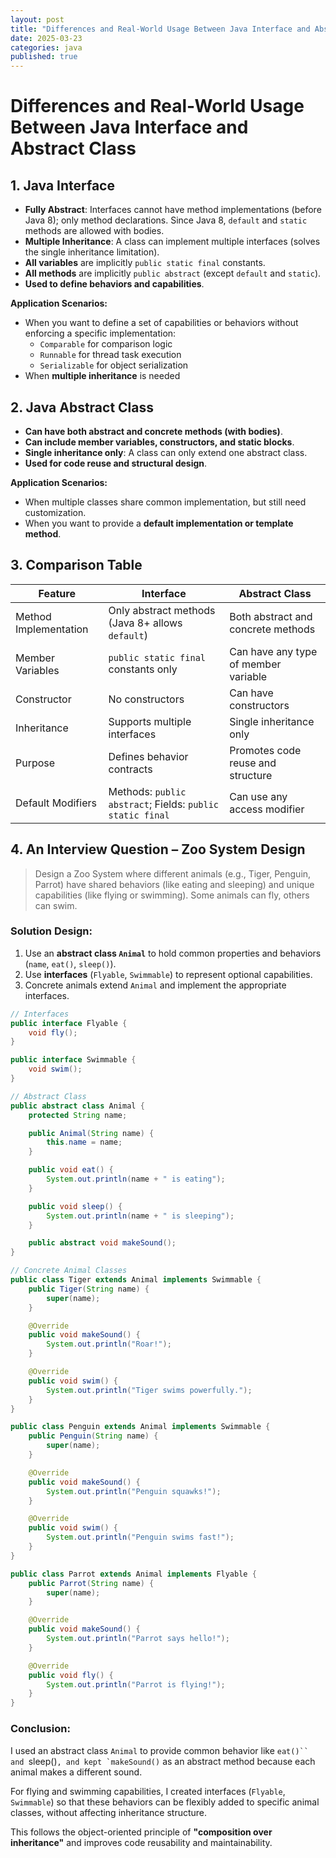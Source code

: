 ```yaml
---
layout: post
title: "Differences and Real-World Usage Between Java Interface and Abstract Class"
date: 2025-03-23
categories: java
published: true
---
```


# Differences and Real-World Usage Between Java Interface and Abstract Class

## 1. Java Interface

- **Fully Abstract**: Interfaces cannot have method implementations (before Java 8); only method declarations. Since Java 8, `default` and `static` methods are allowed with bodies.
- **Multiple Inheritance**: A class can implement multiple interfaces (solves the single inheritance limitation).
- **All variables** are implicitly `public static final` constants.
- **All methods** are implicitly `public abstract` (except `default` and `static`).
- **Used to define behaviors and capabilities**.

**Application Scenarios:**

- When you want to define a set of capabilities or behaviors without enforcing a specific implementation:
    - `Comparable` for comparison logic
    - `Runnable` for thread task execution
    - `Serializable` for object serialization
- When **multiple inheritance** is needed

## 2. Java Abstract Class

- **Can have both abstract and concrete methods (with bodies)**.
- **Can include member variables, constructors, and static blocks**.
- **Single inheritance only**: A class can only extend one abstract class.
- **Used for code reuse and structural design**.


**Application Scenarios:**

- When multiple classes share common implementation, but still need customization.
- When you want to provide a **default implementation or template method**.

## 3. Comparison Table

| Feature             | Interface                                   | Abstract Class                              |
|---------------------|----------------------------------------------|----------------------------------------------|
| Method Implementation | Only abstract methods (Java 8+ allows `default`) | Both abstract and concrete methods           |
| Member Variables     | `public static final` constants only        | Can have any type of member variable         |
| Constructor          | No constructors                             | Can have constructors                        |
| Inheritance          | Supports multiple interfaces                | Single inheritance only                      |
| Purpose              | Defines behavior contracts                  | Promotes code reuse and structure            |
| Default Modifiers    | Methods: `public abstract`; Fields: `public static final` | Can use any access modifier              |

## 4. An Interview Question – Zoo System Design

> Design a Zoo System where different animals (e.g., Tiger, Penguin, Parrot) have shared behaviors (like eating and sleeping) and unique capabilities (like flying or swimming). Some animals can fly, others can swim.

### Solution Design:
1. Use an **abstract class `Animal`** to hold common properties and behaviors (`name`, `eat()`, `sleep()`).
2. Use **interfaces** (`Flyable`, `Swimmable`) to represent optional capabilities.
3. Concrete animals extend `Animal` and implement the appropriate interfaces.

```java
// Interfaces
public interface Flyable {
    void fly();
}

public interface Swimmable {
    void swim();
}

// Abstract Class
public abstract class Animal {
    protected String name;

    public Animal(String name) {
        this.name = name;
    }

    public void eat() {
        System.out.println(name + " is eating");
    }

    public void sleep() {
        System.out.println(name + " is sleeping");
    }

    public abstract void makeSound();
}

// Concrete Animal Classes
public class Tiger extends Animal implements Swimmable {
    public Tiger(String name) {
        super(name);
    }

    @Override
    public void makeSound() {
        System.out.println("Roar!");
    }

    @Override
    public void swim() {
        System.out.println("Tiger swims powerfully.");
    }
}

public class Penguin extends Animal implements Swimmable {
    public Penguin(String name) {
        super(name);
    }

    @Override
    public void makeSound() {
        System.out.println("Penguin squawks!");
    }

    @Override
    public void swim() {
        System.out.println("Penguin swims fast!");
    }
}

public class Parrot extends Animal implements Flyable {
    public Parrot(String name) {
        super(name);
    }

    @Override
    public void makeSound() {
        System.out.println("Parrot says hello!");
    }

    @Override
    public void fly() {
        System.out.println("Parrot is flying!");
    }
}
```

### Conclusion:

I used an abstract class `Animal` to provide common behavior like `eat()`` and `sleep()``, and kept `makeSound()`` as an abstract method because each animal makes a different sound.

For flying and swimming capabilities, I created interfaces (`Flyable`, `Swimmable`) so that these behaviors can be flexibly added to specific animal classes, without affecting inheritance structure.

This follows the object-oriented principle of **"composition over inheritance"** and improves code reusability and maintainability.
